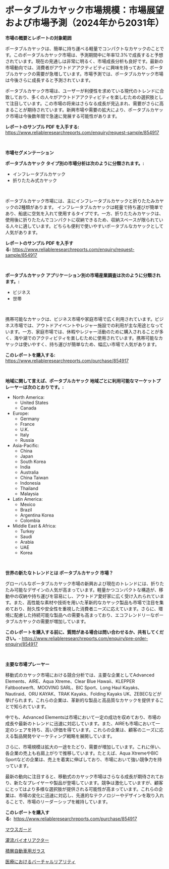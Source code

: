 <p><h1>ポータブルカヤック市場規模：市場展望および市場予測（2024年から2031年）</h1></p><p><strong>市場の概要とレポートの対象範囲</strong></p>
<p><p>ポータブルカヤックは、簡単に持ち運べる軽量でコンパクトなカヤックのことです。このポータブルカヤック市場は、予測期間中に年率12.3%で成長すると予想されています。現在の見通しは非常に明るく、市場成長分析も良好です。最新の市場動向では、消費者がアウトドアアクティビティに興味を持っており、ポータブルカヤックの需要が急増しています。市場予測では、ポータブルカヤック市場は今後さらに成長すると予測されています。</p><p>ポータブルカヤック市場は、ユーザーが利便性を求めている現代のトレンドに合致しており、多くの人々がアウトドアアクティビティを楽しむための選択肢として注目しています。この市場の将来はさらなる成長が見込まれ、需要がさらに高まることが期待されています。新興市場や需要の拡大により、ポータブルカヤック市場は今後数年間で急速に発展する可能性があります。</p></p>
<p><strong>レポートのサンプル PDF を入手する:</strong> <a href="https://www.reliableresearchreports.com/enquiry/request-sample/854917">https://www.reliableresearchreports.com/enquiry/request-sample/854917</a></p>
<p>&nbsp;</p>
<p><strong>市場セグメンテーション</strong></p>
<p><strong>ポータブルカヤック タイプ別の市場分析は次のように分類されます。:</strong></p>
<p><ul><li>インフレータブルカヤック</li><li>折りたたみ式カヤック</li></ul></p>
<p>&nbsp;</p>
<p><p>ポータブルカヤック市場には、主にインフレータブルカヤックと折りたたみカヤックの2種類があります。 インフレータブルカヤックは軽量で持ち運びが簡単であり、船底に空気を入れて使用するタイプです。一方、折りたたみカヤックは、使用後に折りたたんでコンパクトに収納できるため、収納スペースが限られている人々に適しています。どちらも便利で使いやすいポータブルなカヤックとして人気があります。</p></p>
<p><strong>レポートのサンプル PDF を入手する:</strong>&nbsp;<a href="https://www.reliableresearchreports.com/enquiry/request-sample/854917">https://www.reliableresearchreports.com/enquiry/request-sample/854917</a></p>
<p>&nbsp;</p>
<p><strong> ポータブルカヤック アプリケーション別の市場産業調査は次のように分類されます。:</strong></p>
<p><ul><li>ビジネス</li><li>世帯</li></ul></p>
<p>&nbsp;</p>
<p><p>携帯可能なカヤックは、ビジネス市場や家庭市場で広く利用されています。ビジネス市場では、アウトドアイベントやレジャー施設での利用が主な用途となっています。一方、家庭市場では、休暇やレジャー活動のために購入されることが多く、海や湖でのアクティビティを楽しむために使用されています。携帯可能なカヤックは使いやすく、持ち運びが簡単なため、幅広い市場で人気があります。</p></p>
<p><strong>このレポートを購入する:</strong>&nbsp; <a href="https://www.reliableresearchreports.com/purchase/854917">https://www.reliableresearchreports.com/purchase/854917</a></p>
<p>&nbsp;</p>
<p><strong>地域に関して言えば、ポータブルカヤック 地域ごとに利用可能なマーケットプレーヤーは次のとおりです。:</strong></p>
<p><ul>
    <li>
        North America:
        <ul>
            <li>United States</li>
            <li>Canada</li>
        </ul>
    </li>
    <li>
        Europe:
        <ul>
            <li>Germany</li>
            <li>France</li>
            <li>U.K.</li>
            <li>Italy</li>
            <li>Russia</li>
        </ul>
    </li>
    <li>
        Asia-Pacific:
        <ul>
            <li>China</li>
            <li>Japan</li>
            <li>South Korea</li>
            <li>India</li>
            <li>Australia</li>
            <li>China Taiwan</li>
            <li>Indonesia</li>
            <li>Thailand</li>
            <li>Malaysia</li>
        </ul>
    </li>
    <li>
        Latin America:
        <ul>
            <li>Mexico</li>
            <li>Brazil</li>
            <li>Argentina Korea</li>
            <li>Colombia</li>
        </ul>
    </li>
    <li>
        Middle East & Africa:
        <ul>
            <li>Turkey</li>
            <li>Saudi</li>
            <li>Arabia</li>
            <li>UAE</li>
            <li>Korea</li>
        </ul>
    </li>
    </ul></p>
<p>&nbsp;</p>
<p><strong>世界の新たなトレンドとは ポータブルカヤック 市場？</strong></p>
<p><p>グローバルなポータブルカヤック市場の新興および現在のトレンドには、折りたたみ可能なデザインの人気が高まっています。軽量かつコンパクトな構造が、移動中の収納や持ち運びを容易にし、アウトドア愛好家に広く受け入れられています。また、高性能な素材や技術を用いた革新的なカヤック製品も市場で注目を集めており、耐久性や安全性を重視した消費者ニーズに応えています。さらに、環境に配慮した持続可能な製品への需要も高まっており、エコフレンドリーなポータブルカヤックの需要が増加しています。</p></p>
<p><strong>このレポートを購入する前に、質問がある場合は問い合わせるか、共有してください。</strong>- <a href="https://www.reliableresearchreports.com/enquiry/pre-order-enquiry/854917">https://www.reliableresearchreports.com/enquiry/pre-order-enquiry/854917</a></p>
<p>&nbsp;</p>
<p><strong>主要な市場プレーヤー</strong></p>
<p><p>移動式のカヤック市場における競合分析では、主要な企業としてAdvanced Elements、AIRE、Aqua Xtreme、Clear Blue Hawaii、KLEPPER Faltbootwerft、MOOVING SARL、BIC Sport、Long Haul Kayaks、Nautiraid、ORU KAYAK、TRAK Kayaks、Folding Kayaks UK、ZEBECなどが挙げられます。これらの企業は、革新的な製品と高品質なカヤックを提供することで知られています。</p><p>中でも、Advanced Elementsは市場において一定の成功を収めており、市場の成長や最新のトレンドに迅速に対応しています。また、AIREも市場において一定のシェアを持ち、高い評価を得ています。これらの企業は、顧客のニーズに応える製品開発やマーケティング戦略を展開しています。</p><p>さらに、市場規模は拡大の一途をたどり、需要が増加しています。これに伴い、各企業の売上も右肩上がりで推移しています。たとえば、Aqua XtremeやBIC Sportなどの企業は、売上を着実に伸ばしており、市場において強い競争力を持っています。</p><p>最新の動向に注目すると、移動式のカヤック市場はさらなる成長が期待されており、新たなプレイヤーや製品が登場しています。競争は激化していますが、顧客にとってはより多様な選択肢が提供される可能性が高まっています。これらの企業は、市場の変化に迅速に対応し、先進的なテクノロジーやデザインを取り入れることで、市場のリーダーシップを維持しています。</p></p>
<p><strong>このレポートを購入する:</strong>&nbsp;&nbsp;<a href="https://www.reliableresearchreports.com/purchase/854917">https://www.reliableresearchreports.com/purchase/854917</a></p>
<p><p><a href="https://github.com/EstaSprer20231/Market-Research-Report-List-1/blob/main/128938516825.md">マウスガード</a></p><p><a href="https://github.com/vlcostes/Market-Research-Report-List-1/blob/main/177420416824.md">灌流バイオリアクター</a></p><p><a href="https://medium.com/@kaiyohnson76845/%E8%87%AA%E5%8B%95%E8%BB%8A%E7%94%A8%E7%A9%8D%E5%B1%A4%E3%82%AC%E3%83%A9%E3%82%B9%E3%81%AE%E5%B8%82%E5%A0%B4%E8%A6%8F%E6%A8%A1-%E5%B8%82%E5%A0%B4%E5%B1%95%E6%9C%9B%E3%81%A8%E5%B8%82%E5%A0%B4%E4%BA%88%E6%B8%AC-2024%E5%B9%B4%E3%81%8B%E3%82%892031%E5%B9%B4-31ad8bc0488c">積層自動車用ガラス</a></p><p><a href="https://medium.com/@edwards13jessica/%E4%BB%AE%E6%83%B3%E7%8F%BE%E5%AE%9F%E5%8C%BB%E7%99%82%E5%B8%82%E5%A0%B4%E3%81%AE%E8%A6%8B%E8%AD%98-%E5%B8%82%E5%A0%B4%E5%8B%95%E5%90%91-%E6%88%90%E9%95%B7-2024%E5%B9%B4%E3%81%8B%E3%82%892031%E5%B9%B4%E3%81%BE%E3%81%A7%E3%81%AE%E4%BA%88%E6%B8%AC-7bfc23cd7938">医療におけるバーチャルリアリティ</a></p></p>
